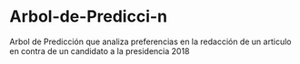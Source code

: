 # Arbol-de-Predicci-n
Arbol de Predicción que analiza preferencias en la redacción de un articulo en contra de un candidato a la presidencia 2018
